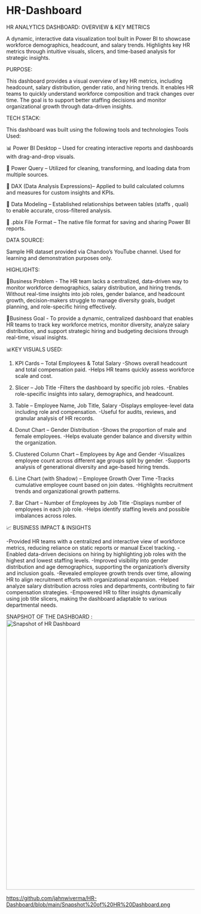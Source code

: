 # HR-Dashboard

HR ANALYTICS DASHBOARD: OVERVIEW & KEY METRICS

A dynamic, interactive data visualization tool built in Power BI to showcase workforce demographics, headcount, and salary trends.
Highlights key HR metrics through intuitive visuals, slicers, and time-based analysis for strategic insights.

PURPOSE:

This dashboard provides a visual overview of key HR metrics, including headcount, salary distribution, gender ratio, and hiring trends. It enables HR teams to quickly understand workforce composition and track changes over time. The goal is to support better staffing decisions and monitor organizational growth through data-driven insights.

TECH STACK:

This dashboard was built using the following tools and technologies
Tools Used:

📊 Power BI Desktop – Used for creating interactive reports and dashboards with drag-and-drop visuals.

🔄 Power Query – Utilized for cleaning, transforming, and loading data from multiple sources.

🧮 DAX (Data Analysis Expressions)– Applied to build calculated columns and measures for custom insights and KPIs.

🧩 Data Modeling – Established relationships between tables (staffs , quali) to enable accurate, cross-filtered analysis. 

📁 .pbix File Format – The native file format for saving and sharing Power BI reports.


DATA SOURCE:

Sample HR dataset provided via Chandoo’s YouTube channel. Used for learning and demonstration purposes only.

HIGHLIGHTS:

📌Business Problem - The HR team lacks a centralized, data-driven way to monitor workforce demographics, salary distribution, and hiring trends. Without real-time insights into job roles, gender balance, and headcount growth, decision-makers struggle to manage diversity goals, budget planning, and role-specific hiring effectively.

🎯Business Goal - To provide a dynamic, centralized dashboard that enables HR teams to track key workforce metrics, monitor diversity, analyze salary distribution, and support strategic hiring and budgeting decisions through real-time, visual insights.

📊KEY VISUALS USED:

1. KPI Cards – Total Employees & Total Salary
-Shows overall headcount and total compensation paid.
-Helps HR teams quickly assess workforce scale and cost.

2. Slicer – Job Title
-Filters the dashboard by specific job roles.
-Enables role-specific insights into salary, demographics, and headcount.

3. Table – Employee Name, Job Title, Salary
-Displays employee-level data including role and compensation.
-Useful for audits, reviews, and granular analysis of HR records.

4. Donut Chart – Gender Distribution
-Shows the proportion of male and female employees.
-Helps evaluate gender balance and diversity within the organization.

5. Clustered Column Chart – Employees by Age and Gender
-Visualizes employee count across different age groups split by gender.
-Supports analysis of generational diversity and age-based hiring trends.

6. Line Chart (with Shadow) – Employee Growth Over Time
-Tracks cumulative employee count based on join dates.
-Highlights recruitment trends and organizational growth patterns.

8. Bar Chart – Number of Employees by Job Title
-Displays number of employees in each job role.
-Helps identify staffing levels and possible imbalances across roles.

📈 BUSINESS IMPACT & INSIGHTS

-Provided HR teams with a centralized and interactive view of workforce metrics, reducing reliance on static reports or manual Excel tracking.
-Enabled data-driven decisions on hiring by highlighting job roles with the highest and lowest staffing levels.
-Improved visibility into gender distribution and age demographics, supporting the organization’s diversity and inclusion goals.
-Revealed employee growth trends over time, allowing HR to align recruitment efforts with organizational expansion.
-Helped analyze salary distribution across roles and departments, contributing to fair compensation strategies.
-Empowered HR to filter insights dynamically using job title slicers, making the dashboard adaptable to various departmental needs.

SNAPSHOT OF THE DASHBOARD :
<img width="1287" height="721" alt="Snapshot of HR Dashboard" src="https://github.com/user-attachments/assets/eb92cc04-11ef-4dba-8295-3067dcdc9b37" />


https://github.com/jahnwiverma/HR-Dashboard/blob/main/Snapshot%20of%20HR%20Dashboard.png
